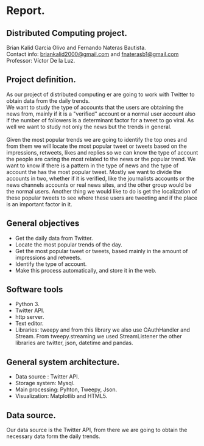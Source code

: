 # Report.
## Distributed Computing project.

Brian Kalid García Olivo and Fernando Nateras Bautista.<br/>
Contact info: briankalid2000@gmail.com and fnaterasb1@gmail.com<br/>
Professor: Víctor De la Luz.

## Project definition.
As our project of distributed computing er are going to work with Twitter to obtain data from the daily trends.<br/>
We want to study the type of accounts that the users are obtaining the news from, mainly if it is a "verified" account or a normal user account also if the number of followers is a determinant factor for a tweet to go viral. As well we want to study not only the news but the trends in general.
<br/><br/>
Given the most popular trends we are going to identify the top ones and from them we will locate the most popular tweet or tweets based on the impressions, retweets, likes and replies so we can know the type of account the people are caring the most related to the news or the popular trend. We want to know if there is a pattern in the type of news and the type of account the has the most popular tweet. Mostly we want to divide the accounts in two, whether if it is verified, like the journalists accounts or the news channels accounts or real news sites, and the other group would be the normal users. Another thing we would like to do is get the localization of these popular tweets to see where these users are tweeting and if the place is an important factor in it.<br/>
## General objectives
  - Get the daily data from Twitter.
  - Locate the most popular trends of the day.
  - Get the most popular tweet or tweets, based mainly in the amount of impressions and retweets.
  - Identify the type of account.
  - Make this process automatically, and store it in the web.
  
## Software tools
  - Python 3.
  - Twitter API.
  - http server.
  - Text editor.
  - Libraries: tweepy and from this library we also use OAuthHandler and Stream. From tweepy.streaming we used StreamListener the other libraries are twitter, json, datetime and pandas.
  
## General system architecture.
- Data source : Twitter API.
- Storage system: Mysql.
- Main processing: Pyhton, Tweepy, Json.
- Visualization: Matplotlib and HTML5.

## Data source.
Our data source is the Twitter API, from there we are going to obtain the necessary data form the daily trends.
